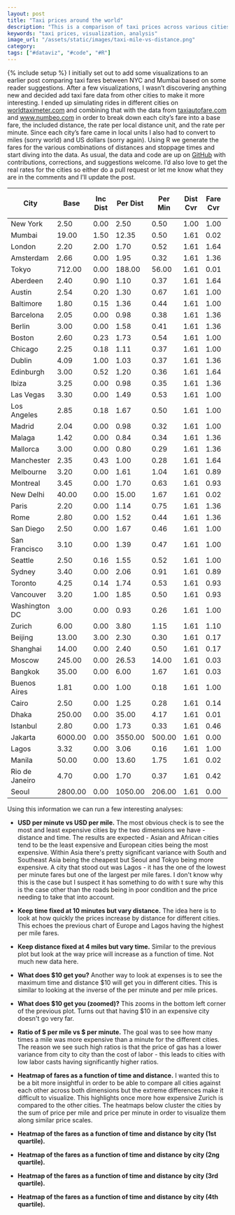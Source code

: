 ```yaml
---
layout: post
title: "Taxi prices around the world"
description: "This is a comparison of taxi prices across various cities. I've included a few visualizations showing the magnitude of the differences"
keywords: "taxi prices, visualization, analysis"
image_url: "/assets/static/images/taxi-mile-vs-distance.png"
category:
tags: ["#dataviz", "#code", "#R"]
---
```

{% include setup %}
I initially set out to add some visualizations to an earlier post comparing taxi fares between NYC and Mumbai based on some reader suggestions. After a few visualizations, I wasn’t discovering anything new and decided add taxi fare data from other cities to make it more interesting. I ended up simulating rides in different cities on <a href="http://www.worldtaximeter.com" target="_blank" rel="nofollow">worldtaximeter.com</a> and combining that with the data from <a href="http://www.taxiautofare.com" target="_blank" rel="nofollow">taxiautofare.com</a> and <a href="http://www.numbeo.com/taxi-fare/" targt="_blank">www.numbeo.com</a> in order to break down each city’s fare into a base fare, the included distance, the rate per local distance unit, and the rate per minute. Since each city’s fare came in local units I also had to convert to miles (sorry world) and US dollars (sorry again). Using R we generate the fares for the various combinations of distances and stoppage times and start diving into the data. As usual, the data and code are up on <a href="https://github.com/dangoldin/taxi-pricing" target="_blank">GitHub</a> with contributions, corrections, and suggestions welcome. I’d also love to get the real rates for the cities so either do a pull request or let me know what they are in the comments and I’ll update the post.

<table class="table"><thead><tr><th>City</th><th>Base</th><th>Inc Dist</th><th>Per Dist</th><th>Per Min</th><th>Dist Cvr</th><th>Fare Cvr</th><th>$ Base</th><th>$ per Mile</th><th>$ per Min</th><th>Ratio</th><th>$ per Hr</th></tr></thead><tbody><tr><td>New York</td><td>2.50</td><td>0.00</td><td>2.50</td><td>0.50</td><td>1.00</td><td>1.00</td><td>2.50</td><td>2.50</td><td>0.50</td><td>5.00</td><td>30.00</td></tr><tr><td>Mumbai</td><td>19.00</td><td>1.50</td><td>12.35</td><td>0.50</td><td>1.61</td><td>0.02</td><td>0.32</td><td>0.33</td><td>0.01</td><td>39.77</td><td>0.50</td></tr><tr><td>London</td><td>2.20</td><td>2.00</td><td>1.70</td><td>0.52</td><td>1.61</td><td>1.64</td><td>3.61</td><td>4.49</td><td>0.85</td><td>5.31</td><td>50.71</td></tr><tr><td>Amsterdam</td><td>2.66</td><td>0.00</td><td>1.95</td><td>0.32</td><td>1.61</td><td>1.36</td><td>3.62</td><td>4.27</td><td>0.44</td><td>9.81</td><td>26.11</td></tr><tr><td>Tokyo</td><td>712.00</td><td>0.00</td><td>188.00</td><td>56.00</td><td>1.61</td><td>0.01</td><td>6.84</td><td>2.91</td><td>0.54</td><td>5.41</td><td>32.26</td></tr><tr><td>Aberdeen</td><td>2.40</td><td>0.90</td><td>1.10</td><td>0.37</td><td>1.61</td><td>1.64</td><td>3.94</td><td>2.90</td><td>0.61</td><td>4.79</td><td>36.41</td></tr><tr><td>Austin</td><td>2.54</td><td>0.20</td><td>1.30</td><td>0.67</td><td>1.61</td><td>1.00</td><td>2.54</td><td>2.09</td><td>0.67</td><td>3.12</td><td>40.20</td></tr><tr><td>Baltimore</td><td>1.80</td><td>0.15</td><td>1.36</td><td>0.44</td><td>1.61</td><td>1.00</td><td>1.80</td><td>2.19</td><td>0.44</td><td>4.98</td><td>26.40</td></tr><tr><td>Barcelona</td><td>2.05</td><td>0.00</td><td>0.98</td><td>0.38</td><td>1.61</td><td>1.36</td><td>2.79</td><td>2.15</td><td>0.52</td><td>4.15</td><td>31.01</td></tr><tr><td>Berlin</td><td>3.00</td><td>0.00</td><td>1.58</td><td>0.41</td><td>1.61</td><td>1.36</td><td>4.08</td><td>3.46</td><td>0.56</td><td>6.20</td><td>33.46</td></tr><tr><td>Boston</td><td>2.60</td><td>0.23</td><td>1.73</td><td>0.54</td><td>1.61</td><td>1.00</td><td>2.60</td><td>2.79</td><td>0.54</td><td>5.16</td><td>32.40</td></tr><tr><td>Chicago</td><td>2.25</td><td>0.18</td><td>1.11</td><td>0.37</td><td>1.61</td><td>1.00</td><td>2.25</td><td>1.79</td><td>0.37</td><td>4.83</td><td>22.20</td></tr><tr><td>Dublin</td><td>4.09</td><td>1.00</td><td>1.03</td><td>0.37</td><td>1.61</td><td>1.36</td><td>5.56</td><td>2.26</td><td>0.50</td><td>4.48</td><td>30.19</td></tr><tr><td>Edinburgh</td><td>3.00</td><td>0.52</td><td>1.20</td><td>0.36</td><td>1.61</td><td>1.64</td><td>4.92</td><td>3.17</td><td>0.59</td><td>5.41</td><td>35.13</td></tr><tr><td>Ibiza</td><td>3.25</td><td>0.00</td><td>0.98</td><td>0.35</td><td>1.61</td><td>1.36</td><td>4.42</td><td>2.15</td><td>0.48</td><td>4.51</td><td>28.56</td></tr><tr><td>Las Vegas</td><td>3.30</td><td>0.00</td><td>1.49</td><td>0.53</td><td>1.61</td><td>1.00</td><td>3.30</td><td>2.40</td><td>0.53</td><td>4.53</td><td>31.80</td></tr><tr><td>Los Angeles</td><td>2.85</td><td>0.18</td><td>1.67</td><td>0.50</td><td>1.61</td><td>1.00</td><td>2.85</td><td>2.69</td><td>0.50</td><td>5.38</td><td>30.00</td></tr><tr><td>Madrid</td><td>2.04</td><td>0.00</td><td>0.98</td><td>0.32</td><td>1.61</td><td>1.00</td><td>2.04</td><td>1.58</td><td>0.32</td><td>4.93</td><td>19.20</td></tr><tr><td>Malaga</td><td>1.42</td><td>0.00</td><td>0.84</td><td>0.34</td><td>1.61</td><td>1.36</td><td>1.93</td><td>1.84</td><td>0.46</td><td>3.98</td><td>27.74</td></tr><tr><td>Mallorca</td><td>3.00</td><td>0.00</td><td>0.80</td><td>0.29</td><td>1.61</td><td>1.36</td><td>4.08</td><td>1.75</td><td>0.39</td><td>4.44</td><td>23.66</td></tr><tr><td>Manchester</td><td>2.35</td><td>0.43</td><td>1.00</td><td>0.28</td><td>1.61</td><td>1.64</td><td>3.85</td><td>2.64</td><td>0.46</td><td>5.75</td><td>27.55</td></tr><tr><td>Melbourne</td><td>3.20</td><td>0.00</td><td>1.61</td><td>1.04</td><td>1.61</td><td>0.89</td><td>2.85</td><td>2.31</td><td>0.93</td><td>2.49</td><td>55.54</td></tr><tr><td>Montreal</td><td>3.45</td><td>0.00</td><td>1.70</td><td>0.63</td><td>1.61</td><td>0.93</td><td>3.21</td><td>2.55</td><td>0.59</td><td>4.34</td><td>35.15</td></tr><tr><td>New Delhi</td><td>40.00</td><td>0.00</td><td>15.00</td><td>1.67</td><td>1.61</td><td>0.02</td><td>0.67</td><td>0.40</td><td>0.03</td><td>14.46</td><td>1.67</td></tr><tr><td>Paris</td><td>2.20</td><td>0.00</td><td>1.14</td><td>0.75</td><td>1.61</td><td>1.36</td><td>2.99</td><td>2.50</td><td>1.02</td><td>2.45</td><td>61.20</td></tr><tr><td>Rome</td><td>2.80</td><td>0.00</td><td>1.52</td><td>0.44</td><td>1.61</td><td>1.36</td><td>3.81</td><td>3.33</td><td>0.60</td><td>5.56</td><td>35.90</td></tr><tr><td>San Diego</td><td>2.50</td><td>0.00</td><td>1.67</td><td>0.46</td><td>1.61</td><td>1.00</td><td>2.50</td><td>2.69</td><td>0.46</td><td>5.85</td><td>27.60</td></tr><tr><td>San Francisco</td><td>3.10</td><td>0.00</td><td>1.39</td><td>0.47</td><td>1.61</td><td>1.00</td><td>3.10</td><td>2.24</td><td>0.47</td><td>4.76</td><td>28.20</td></tr><tr><td>Seattle</td><td>2.50</td><td>0.16</td><td>1.55</td><td>0.52</td><td>1.61</td><td>1.00</td><td>2.50</td><td>2.50</td><td>0.52</td><td>4.80</td><td>31.20</td></tr><tr><td>Sydney</td><td>3.40</td><td>0.00</td><td>2.06</td><td>0.91</td><td>1.61</td><td>0.89</td><td>3.03</td><td>2.95</td><td>0.81</td><td>3.64</td><td>48.59</td></tr><tr><td>Toronto</td><td>4.25</td><td>0.14</td><td>1.74</td><td>0.53</td><td>1.61</td><td>0.93</td><td>3.95</td><td>2.61</td><td>0.49</td><td>5.29</td><td>29.57</td></tr><tr><td>Vancouver</td><td>3.20</td><td>1.00</td><td>1.85</td><td>0.50</td><td>1.61</td><td>0.93</td><td>2.98</td><td>2.77</td><td>0.47</td><td>5.96</td><td>27.90</td></tr><tr><td>Washington DC</td><td>3.00</td><td>0.00</td><td>0.93</td><td>0.26</td><td>1.61</td><td>1.00</td><td>3.00</td><td>1.50</td><td>0.26</td><td>5.76</td><td>15.60</td></tr><tr><td>Zurich</td><td>6.00</td><td>0.00</td><td>3.80</td><td>1.15</td><td>1.61</td><td>1.10</td><td>6.60</td><td>6.73</td><td>1.27</td><td>5.32</td><td>75.90</td></tr><tr><td>Beijing</td><td>13.00</td><td>3.00</td><td>2.30</td><td>0.30</td><td>1.61</td><td>0.17</td><td>2.21</td><td>0.63</td><td>0.05</td><td>12.34</td><td>3.06</td></tr><tr><td>Shanghai</td><td>14.00</td><td>0.00</td><td>2.40</td><td>0.50</td><td>1.61</td><td>0.17</td><td>2.38</td><td>0.66</td><td>0.09</td><td>7.73</td><td>5.10</td></tr><tr><td>Moscow</td><td>245.00</td><td>0.00</td><td>26.53</td><td>14.00</td><td>1.61</td><td>0.03</td><td>7.35</td><td>1.28</td><td>0.42</td><td>3.05</td><td>25.20</td></tr><tr><td>Bangkok</td><td>35.00</td><td>0.00</td><td>6.00</td><td>1.67</td><td>1.61</td><td>0.03</td><td>1.05</td><td>0.29</td><td>0.05</td><td>5.78</td><td>3.01</td></tr><tr><td>Buenos Aires</td><td>1.81</td><td>0.00</td><td>1.00</td><td>0.18</td><td>1.61</td><td>1.00</td><td>1.81</td><td>1.61</td><td>0.18</td><td>9.20</td><td>10.50</td></tr><tr><td>Cairo</td><td>2.50</td><td>0.00</td><td>1.25</td><td>0.28</td><td>1.61</td><td>0.14</td><td>0.35</td><td>0.28</td><td>0.04</td><td>7.19</td><td>2.35</td></tr><tr><td>Dhaka</td><td>250.00</td><td>0.00</td><td>35.00</td><td>4.17</td><td>1.61</td><td>0.01</td><td>3.25</td><td>0.73</td><td>0.05</td><td>13.51</td><td>3.25</td></tr><tr><td>Istanbul</td><td>2.80</td><td>0.00</td><td>1.73</td><td>0.33</td><td>1.61</td><td>0.46</td><td>1.29</td><td>1.28</td><td>0.15</td><td>8.44</td><td>9.11</td></tr><tr><td>Jakarta</td><td>6000.00</td><td>0.00</td><td>3550.00</td><td>500.00</td><td>1.61</td><td>0.00</td><td>0.49</td><td>0.47</td><td>0.04</td><td>11.43</td><td>2.46</td></tr><tr><td>Lagos</td><td>3.32</td><td>0.00</td><td>3.06</td><td>0.16</td><td>1.61</td><td>1.00</td><td>3.32</td><td>4.93</td><td>0.16</td><td>31.58</td><td>9.36</td></tr><tr><td>Manila</td><td>50.00</td><td>0.00</td><td>13.60</td><td>1.75</td><td>1.61</td><td>0.02</td><td>1.10</td><td>0.48</td><td>0.04</td><td>12.51</td><td>2.31</td></tr><tr><td>Rio de Janeiro</td><td>4.70</td><td>0.00</td><td>1.70</td><td>0.37</td><td>1.61</td><td>0.42</td><td>1.97</td><td>1.15</td><td>0.16</td><td>7.38</td><td>9.35</td></tr><tr><td>Seoul</td><td>2800.00</td><td>0.00</td><td>1050.00</td><td>206.00</td><td>1.61</td><td>0.00</td><td>2.63</td><td>1.59</td><td>0.19</td><td>8.21</td><td>11.62</td></tr></tbody></table>

Using this information we can run a few interesting analyses:

<ul class="thumbnails">
  <li>
    <div class="thumbnail">
      <a href="{{ IMG_PATH }}taxi-mile-vs-distance.png">
        <amp-img src="{{ IMG_PATH }}taxi-mile-vs-distance.png" alt="USD per minute vs USD per mile" width="800" height="800" layout="responsive">
      </a>
      <p>
        <strong>USD per minute vs USD per mile.</strong> The most obvious check is to see the most and least expensive cities by the two dimensions we have - distance and time. The results are expected - Asian and African cities tend to be the least expensive and European cities being the most expensive. Within Asia there's pretty significant variance with South and Southeast Asia being the cheapest but Seoul and Tokyo being more expensive. A city that stood out was Lagos - it has the one of the lowest per minute fares but one of the largest per mile fares. I don't know why this is the case but I suspect it has something to do with t sure why this is the case other than the roads being in poor condition and the price needing to take that into account.
      </p>
    </div>
  </li>

  <li>
    <div class="thumbnail">
      <a href="{{ IMG_PATH }}taxi-fixed-time-10.png">
        <amp-img src="{{ IMG_PATH }}taxi-fixed-time-10.png" alt="Keep time fixed at 10 minutes but vary distance" width="800" height="1200" layout="responsive">
      </a>
      <p>
        <strong>Keep time fixed at 10 minutes but vary distance.</strong> The idea here is to look at how quickly the prices increase by distance for different cities. This echoes the previous chart of Europe and Lagos having the highest per mile fares.
      </p>
    </div>
  </li>

  <li>
    <div class="thumbnail">
      <a href="{{ IMG_PATH }}taxi-fixed-distance-4.png">
        <amp-img src="{{ IMG_PATH }}taxi-fixed-distance-4.png" alt="Keep distance fixed at 4 miles but vary time" width="800" height="1200" layout="responsive">
      </a>
      <p>
        <strong>Keep distance fixed at 4 miles but vary time.</strong> Similar to the previous plot but look at the way price will increase as a function of time. Not much new data here.
      </p>
    </div>
  </li>

  <li>
    <div class="thumbnail">
      <a href="{{ IMG_PATH }}taxi-max-miles-max-minutes.png">
        <amp-img src="{{ IMG_PATH }}taxi-max-miles-max-minutes.png" alt="What does $10 get you?" width="800" height="800" layout="responsive">
      </a>
      <p>
        <strong>What does $10 get you?</strong> Another way to look at expenses is to see the maximum time and distance $10 will get you in different cities. This is similar to looking at the inverse of the per minute and per mile prices.
      </p>
    </div>
  </li>

  <li>
    <div class="thumbnail">
      <a href="{{ IMG_PATH }}taxi-max-miles-max-minutes-zoom.png">
        <amp-img src="{{ IMG_PATH }}taxi-max-miles-max-minutes-zoom.png" alt="What does $10 get you (zoomed)?" width="800" height="800" layout="responsive">
      </a>
      <p>
        <strong>What does $10 get you (zoomed)?</strong> This zooms in the bottom left corner of the previous plot. Turns out that having $10 in an expensive city doesn't go very far.
      </p>
    </div>
  </li>

  <li>
    <div class="thumbnail">
      <a href="{{ IMG_PATH }}taxi-mile-min-ratios.png">
        <amp-img src="{{ IMG_PATH }}taxi-mile-min-ratios.png" alt="Distribution of $ per mile vs $ per min ratios" width="800" height="800" layout="responsive">
      </a>
      <p>
        <strong>Ratio of $ per mile vs $ per minute.</strong> The goal was to see how many times a mile was more expensive than a minute for the different cities. The reason we see such high ratios is that the price of gas has a lower variance from city to city than the cost of labor - this leads to cities with low labor casts having significantly higher ratios.
      </p>
    </div>
  </li>

  <li>
    <div class="thumbnail">
      <a href="{{ IMG_PATH }}taxi-heatmap-fares.png">
        <amp-img src="{{ IMG_PATH }}taxi-heatmap-fares.png" alt="Heatmap of the fares as a function of time and distance by city" width="800" height="800" layout="responsive">
      </a>
      <p>
        <strong>Heatmap of fares as a function of time and distance.</strong> I wanted this to be a bit more insightful in order to be able to compare all cities against each other across both dimensions but the extreme differences make it difficult to visualize. This highlights once more how expensive Zurich is compared to the other cities. The heatmaps below cluster the cities by the sum of price per mile and price per minute in order to visualize them along similar price scales.
      </p>
    </div>
  </li>

  <li>
    <div class="thumbnail">
      <a href="{{ IMG_PATH }}taxi-heatmap-fares-0.png">
        <amp-img src="{{ IMG_PATH }}taxi-heatmap-fares-0.png" alt="Heatmap of the fares as a function of time and distance by city 1st" width="800" height="800" layout="responsive">
      </a>
      <p>
        <strong>Heatmap of the fares as a function of time and distance by city (1st quartile).</strong>
      </p>
    </div>
  </li>

  <li>
    <div class="thumbnail">
      <a href="{{ IMG_PATH }}taxi-heatmap-fares-1.png">
        <amp-img src="{{ IMG_PATH }}taxi-heatmap-fares-1.png" alt="Heatmap of the fares as a function of time and distance by city 2nd" width="800" height="800" layout="responsive">
      </a>
      <p>
        <strong>Heatmap of the fares as a function of time and distance by city (2ng quartile).</strong>
      </p>
    </div>
  </li>

  <li>
    <div class="thumbnail">
      <a href="{{ IMG_PATH }}taxi-heatmap-fares-2.png">
        <amp-img src="{{ IMG_PATH }}taxi-heatmap-fares-2.png" alt="Heatmap of the fares as a function of time and distance by city 3rd" width="800" height="800" layout="responsive">
      </a>
      <p>
        <strong>Heatmap of the fares as a function of time and distance by city (3rd quartile).</strong>
      </p>
    </div>
  </li>

  <li>
    <div class="thumbnail">
      <a href="{{ IMG_PATH }}taxi-heatmap-fares-3.png">
        <amp-img src="{{ IMG_PATH }}taxi-heatmap-fares-3.png" alt="Heatmap of the fares as a function of time and distance by city 4th" width="800" height="800" layout="responsive">
      </a>
      <p>
        <strong>Heatmap of the fares as a function of time and distance by city (4th quartile).</strong>
      </p>
    </div>
  </li>
</ul>